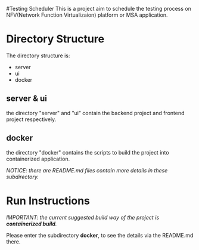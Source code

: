 #Testing Scheduler 
This is a project aim to schedule the testing process on NFV(Network Function Virtualizaion) platform or MSA application.

# Directory Structure
The directory structure is:
- server
- ui
- docker
## server & ui
the directory "server" and "ui" contain the backend project and frontend project respectively.
## docker
the directory "docker" contains the scripts to build the project into containerized application.

*NOTICE: there are README.md files contain more details in these subdirectory.*

# Run Instructions
*IMPORTANT: the current suggested build way of the project is **containerized build**.*

Please enter the subdirectory **docker**, to see the details via the README.md there.
